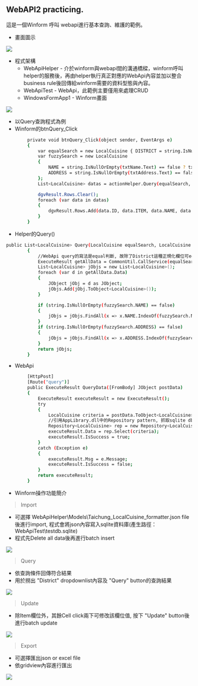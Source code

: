 ## WebAPI2 practicing.
這是一個Winform 呼叫 webapi進行基本查詢、維護的範例。
- 畫面圖示

![](https://github.com/Vida-Chen/WebAPI/blob/master/Img/MainForm.png?raw=true)

- 程式架構
  + WebApiHelper - 介於winform與webapi間的溝通橋樑，winform呼叫helper的服務後，再由helper執行真正對應的WebApi內容並加以整合business rule後回傳給winform需要的資料型態與內容。
  + WebApiTest - WebApi，此範例主要僅用來處理CRUD
  + WindowsFormApp1 - Winform畫面
  
![](https://github.com/Vida-Chen/WebAPI/blob/master/Img/Architecture.png?raw=true)
  
 + 以Query查詢程式為例
  + Winform的btnQuery_Click
  
```sh
		private void btnQuery_Click(object sender, EventArgs e)
		{
			var equalSearch = new LocalCuisine { DISTRICT = string.IsNullOrEmpty(cboDistrict.Text) == false ? cboDistrict.Text : null };
			var fuzzySearch = new LocalCuisine
			{
				NAME = string.IsNullOrEmpty(txtName.Text) == false ? txtName.Text : null,
				ADDRESS = string.IsNullOrEmpty(txtAddress.Text) == false ? txtAddress.Text : null
			};
			List<LocalCuisine> datas = actionHelper.Query(equalSearch, fuzzySearch);

			dgvResult.Rows.Clear();
			foreach (var data in datas)
			{
				dgvResult.Rows.Add(data.ID, data.ITEM, data.NAME, data.DISTRICT, data.PHONE, data.ADDRESS);
			}
		}
```

  + Helper的Query()
  
```sh
public List<LocalCuisine> Query(LocalCuisine equalSearch, LocalCuisine fuzzySearch)
		{
			//WebApi query的寫法是equal判斷, 故除了District這種正規化欄位可equal search外, 其餘Name與Address這兩個模糊搜尋的欄位另外以lambda過濾
			ExecuteResult getAllData = CommonUtil.CallService(equalSearch, "action", "query");
			List<LocalCuisine> jObjs = new List<LocalCuisine>();
			foreach (var d in getAllData.Data)
			{
				JObject jObj = d as JObject;
				jObjs.Add(jObj.ToObject<LocalCuisine>());
			}

			if (string.IsNullOrEmpty(fuzzySearch.NAME) == false)
			{
				jObjs = jObjs.FindAll(x => x.NAME.IndexOf(fuzzySearch.NAME) > -1);
			}
			if (string.IsNullOrEmpty(fuzzySearch.ADDRESS) == false)
			{
				jObjs = jObjs.FindAll(x => x.ADDRESS.IndexOf(fuzzySearch.ADDRESS) > -1);
			}
			return jObjs;
		}
```

  + WebApi
  
```sh
		[HttpPost]
		[Route("query")]
		public ExecuteResult QueryData([FromBody] JObject postData)
		{
			ExecuteResult executeResult = new ExecuteResult();
			try
			{
				LocalCuisine criteria = postData.ToObject<LocalCuisine>();
				//引用AppLibrary.dll中的Repository pattern, 抓取sqlite db
				Repository<LocalCuisine> rep = new Repository<LocalCuisine>(CommonUtil.getConfig("DBName"));
				executeResult.Data = rep.Select(criteria);
				executeResult.IsSuccess = true;
			}
			catch (Exception e)
			{
				executeResult.Msg = e.Message;
				executeResult.IsSuccess = false;
			}
			return executeResult;
		}
```

- Winform操作功能簡介
> Import 
  - 可選擇 WebApiHelper\Models\Taichung_LocalCuisine_formatter.json file後進行import, 程式會將json內容寫入sqlite資料庫(產生路徑：WebApiTest\testdb.sqlite)
  - 程式先Delete all data後再進行batch insert

![](https://github.com/Vida-Chen/WebAPI/blob/master/Img/ImportJson.png?raw=true)

> Query
  - 依查詢條件回傳符合結果
  - 用於撈出 "District" dropdownlist內容及 "Query" button的查詢結果
  
![](https://github.com/Vida-Chen/WebAPI/blob/master/Img/MainForm.png?raw=true)

> Update
  - 除Item欄位外，其餘Cell click兩下可修改該欄位值, 按下 "Update" button後進行batch update
  
![](https://github.com/Vida-Chen/WebAPI/blob/master/Img/Update.png?raw=true)

> Export
  - 可選擇匯出json or excel file
  - 依gridview內容進行匯出
  
![](https://github.com/Vida-Chen/WebAPI/blob/master/Img/Export.png?raw=true)
